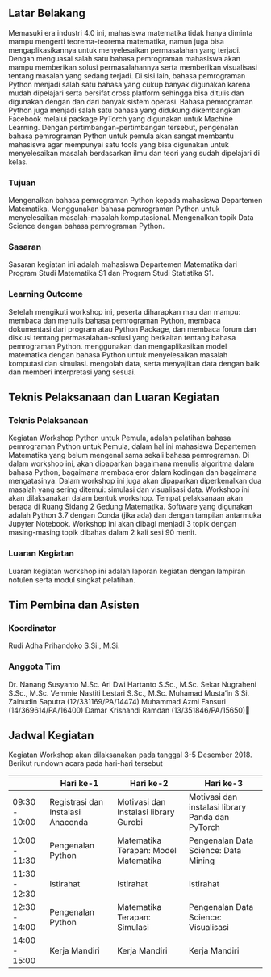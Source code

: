 

## Latar Belakang
Memasuki era industri 4.0 ini, mahasiswa matematika tidak hanya diminta mampu mengerti teorema-teorema matematika, namun juga bisa mengaplikasikannya untuk menyelesaikan permasalahan yang terjadi. Dengan menguasai salah satu bahasa pemrograman mahasiswa akan mampu memberikan solusi permasalahannya serta memberikan visualisasi tentang masalah yang sedang terjadi.
Di sisi lain, bahasa pemrograman Python menjadi salah satu bahasa yang cukup banyak digunakan karena mudah dipelajari serta bersifat cross platform sehingga bisa ditulis dan digunakan dengan dan dari banyak sistem operasi. Bahasa pemrograman Python juga menjadi salah satu bahasa yang didukung dikembangkan Facebook melalui package PyTorch yang digunakan untuk Machine Learning.
Dengan pertimbangan-pertimbangan tersebut, pengenalan bahasa pemrograman Python untuk pemula akan sangat membantu mahasiswa agar mempunyai satu tools yang bisa digunakan untuk menyelesaikan masalah berdasarkan ilmu dan teori yang sudah dipelajari di kelas. 

### Tujuan
Mengenalkan bahasa pemrograman Python kepada mahasiswa Departemen Matematika.
Menggunakan bahasa pemrograman Python untuk menyelesaikan masalah-masalah komputasional.
Mengenalkan topik Data Science dengan bahasa pemrograman Python.


### Sasaran
Sasaran kegiatan ini adalah mahasiswa Departemen Matematika dari Program Studi Matematika S1 dan Program Studi Statistika S1.


### Learning Outcome
Setelah mengikuti workshop ini, peserta diharapkan mau dan mampu:
membaca dan menulis bahasa pemrograman Python, membaca dokumentasi dari program atau Python Package, dan membaca forum dan diskusi tentang permasalahan-solusi yang berkaitan tentang bahasa pemrograman Python.
menggunakan dan mengaplikasikan model matematika dengan bahasa Python untuk menyelesaikan masalah komputasi dan simulasi.
mengolah data, serta menyajikan data dengan baik dan memberi interpretasi yang sesuai.

## Teknis Pelaksanaan dan Luaran Kegiatan

### Teknis Pelaksanaan
Kegiatan Workshop Python untuk Pemula, adalah pelatihan bahasa pemrograman Python untuk Pemula, dalam hal ini mahasiswa Departemen Matematika yang belum mengenal sama sekali bahasa pemrograman. Di dalam workshop ini, akan dipaparkan bagaimana menulis algoritma dalam bahasa Python, bagaimana membaca eror dalam kodingan dan bagaimana mengatasinya. Dalam workshop ini juga akan dipaparkan diperkenalkan dua masalah yang sering ditemui: simulasi dan visualisasi data. 
Workshop ini akan dilaksanakan dalam bentuk workshop. Tempat pelaksanaan akan berada di Ruang Sidang 2 Gedung Matematika. Software yang digunakan adalah Python 3.7 dengan Conda (jika ada) dan dengan tampilan antarmuka Jupyter Notebook. Workshop ini akan dibagi menjadi 3 topik dengan masing-masing topik dibahas dalam 2 kali sesi 90 menit.

### Luaran Kegiatan
Luaran kegiatan workshop ini adalah laporan kegiatan dengan lampiran notulen serta modul singkat pelatihan.

## Tim Pembina dan Asisten

### Koordinator

Rudi Adha Prihandoko S.Si., M.Si.

### Anggota Tim
Dr. Nanang Susyanto M.Sc.
Ari Dwi Hartanto S.Sc., M.Sc.
Sekar Nugraheni S.Sc., M.Sc.
Vemmie Nastiti Lestari S.Sc., M.Sc.
Muhamad Musta’in S.Si.
Zainudin Saputra (12/331169/PA/14474)
Muhammad Azmi Fansuri (14/369614/PA/16400)
Damar Krisnandi Ramdan (13/351846/PA/15650)

## Jadwal Kegiatan
Kegiatan Workshop akan dilaksanakan pada tanggal  3-5 Desember 2018. Berikut rundown acara pada hari-hari tersebut


|               	| Hari ke-1                         	| Hari ke-2                             	| Hari ke-3 	|   	
|---------------	|-----------------------------------	|---------------------------------------	|-----------	|
| 09:30 - 10:00 	| Registrasi dan Instalasi Anaconda 	| Motivasi dan Instalasi library Gurobi 	| Motivasi dan instalasi library Panda dan PyTorch          	| 
| 10:00 - 11:30 | Pengenalan Python | Matematika Terapan: Model Matematika | Pengenalan Data Science: Data Mining |
| 11:30 - 12:30 | Istirahat |Istirahat |Istirahat |
| 12:30 - 14:00 | Pengenalan Python | Matematika Terapan: Simulasi | Pengenalan Data Science: Visualisasi | 
| 14:00 - 15:00 | Kerja Mandiri | Kerja Mandiri | Kerja Mandiri | 

